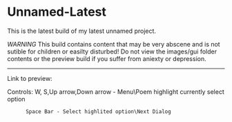 # Unnamed-Latest

This is the latest build of my latest unnamed project. 

*WARNING*
This build contains content that may be very abscene and is not sutible for children or easilty disturbed!
Do not view the images/gui folder contents or the preview build if you suffer from aniexty or depression.
*********

Link to preview: 

Controls: W, S,Up arrow,Down arrow - Menu\Poem highlight currently select option

          Space Bar - Select highlited option\Next Dialog
